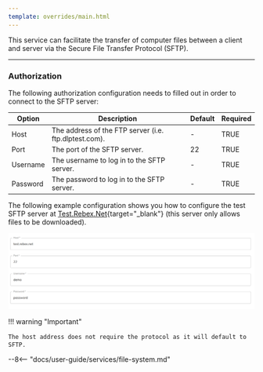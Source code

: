 ```yaml
---
template: overrides/main.html
---
```

This service can facilitate the transfer of computer files between a client and server via the Secure File Transfer Protocol (SFTP).
___
### Authorization

The following authorization configuration needs to filled out in order to connect to the SFTP server:

| Option | Description | Default | Required |
| ----------- | ----------- | ----------- | ----------- |
| Host | The address of the FTP server (i.e. ftp.dlptest.com). | - | TRUE |
| Port | The port of the SFTP server. | 22 | TRUE |
| Username | The username to log in to the SFTP server. | - | TRUE |
| Password | The password to log in to the SFTP server. | - | TRUE |

The following example configuration shows you how to configure the test SFTP server at [Test.Rebex.Net](https://test.rebex.net/){target="_blank"} (this server only allows files to be downloaded).

![SFTP Authorization Configuration](/assets/images/services/sftp-service/authorization-configuration.png "SFTP Authorization Configuration")

!!! warning "Important"

    The host address does not require the protocol as it will default to SFTP.

--8<-- "docs/user-guide/services/file-system.md"